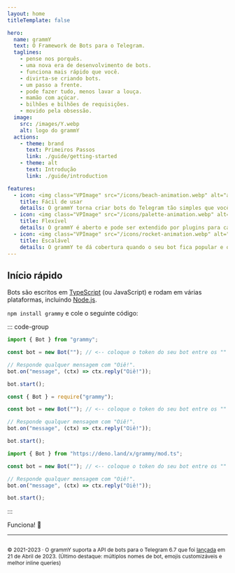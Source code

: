 ```yaml
---
layout: home
titleTemplate: false

hero:
  name: grammY
  text: O Framework de Bots para o Telegram.
  taglines: 
    - pense nos porquês.
    - uma nova era de desenvolvimento de bots.
    - funciona mais rápido que você.
    - divirta-se criando bots.
    - um passo a frente.
    - pode fazer tudo, menos lavar a louça.
    - mamão com açúcar.
    - bilhões e bilhões de requisições.
    - movido pela obsessão.
  image:
    src: /images/Y.webp
    alt: logo do grammY
  actions:
    - theme: brand
      text: Primeiros Passos
      link: ./guide/getting-started
    - theme: alt
      text: Introdução
      link: ./guide/introduction

features:
  - icon: <img class="VPImage" src="/icons/beach-animation.webp" alt="animação de praia" width="32" height="32">
    title: Fácil de usar
    details: O grammY torna criar bots do Telegram tão simples que você já sabe como fazer isso.
  - icon: <img class="VPImage" src="/icons/palette-animation.webp" alt="animação de paleta de cores" width="32" height="32">
    title: Flexível
    details: O grammY é aberto e pode ser extendido por plugins para caber exatamente nas suas necessidades.
  - icon: <img class="VPImage" src="/icons/rocket-animation.webp" alt="animação de foguete" width="32" height="32">
    title: Escalável
    details: O grammY te dá cobertura quando o seu bot fica popular e o tráfego aumenta.
---
```


<!-- markdownlint-disable no-inline-html -->

<HomeContent>

## Início rápido

Bots são escritos em [TypeScript](https://www.typescriptlang.org) (ou JavaScript) e rodam em várias plataformas, incluindo [Node.js](https://nodejs.org).

`npm install grammy` e cole o seguinte código:

::: code-group

```ts [TypeScript]
import { Bot } from "grammy";

const bot = new Bot(""); // <-- coloque o token do seu bot entre os "" (https://t.me/BotFather)

// Responde qualquer mensagem com "Oiê!".
bot.on("message", (ctx) => ctx.reply("Oiê!"));

bot.start();
```

```js [JavaScript]
const { Bot } = require("grammy");

const bot = new Bot(""); // <-- coloque o token do seu bot entre os "" (https://t.me/BotFather)

// Responde qualquer mensagem com "Oiê!".
bot.on("message", (ctx) => ctx.reply("Oiê!"));

bot.start();
```

```ts [Deno]
import { Bot } from "https://deno.land/x/grammy/mod.ts";

const bot = new Bot(""); // <-- coloque o token do seu bot entre os "" (https://t.me/BotFather)

// Responde qualquer mensagem com "Oiê!".
bot.on("message", (ctx) => ctx.reply("Oiê!"));

bot.start();
```

:::

Funciona! :tada:

<footer id="home-footer">

---

<ClientOnly>
  <ThankYou :s="[
    'Obrigado, ',
    '{name}',
    ', por ser um contribuidor do grammY.',
    ', por criar o grammY.'
  ]" />
</ClientOnly>

<div style="font-size: 0.75rem; display: flex; justify-content: center;">

© 2021-2023 &middot; O grammY suporta a API de bots para o Telegram 6.7 que foi [lançada](https://core.telegram.org/bots/api#april-21-2023) em 21 de Abril de 2023.
(Último destaque: múltiplos nomes de bot, emojis customizáveis e melhor inline queries)

</div>
</footer>
<ClientOnly>
  <LanguagePopup />
</ClientOnly>
</HomeContent>
